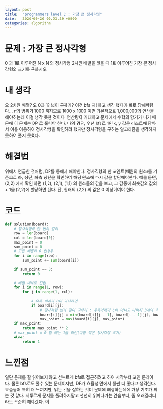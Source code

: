 ```yaml
---
layout: post
title:  "programmers level 2 : 가장 큰 정사각형"
date:   2020-09-26 00:53:29 +0900
categories: algorithm
---
```

# 문제 : 가장 큰 정사각형
0 과 1로 이루어진 N x N 의 정사각형 2차원 배열을 줬을 때 1로 이루어진 가장 큰 정사각형의 크기를 구하시오

# 내 생각
오 2차원 배열? 오 0과 1? 넓이 구하기? 이건 bfs 지! 하고 생각 했다가 바로 당해버렸다... n의 범위가 1000 까지므로 1000 x 1000 이면 기본적으로 1,000,000의 연산을 해야하는데 이걸 생각 못한 것이다. 연산량이 거대하고 문제에서 수학의 향기가 나기 때문에 이 문제는 DP 로 풀어야 한다. 나의 경우, 우선 bfs로 1인 x, y 값을 리스트에 담아서 이를 이용하여 정사각형을 확인하려 했지만 정사각형을 구하는 알고리즘을 생각하지 못하여 풀지 못했다. 

# 해결법
위에서 언급한 것처럼, DP를 통해서 해야한다. 정사각형의 한 포인트(배원의 원소)를 기준으로 좌, 상단, 좌측 상단을 확인하여 해당 원소에 다시 값을 할당해야한다. 예를 들면, (2,2) 에서 확인 하면 (1,2), (2,1), (1,1) 의 원소들의 값을 보고, 그 값중에 최솟값의 값의 + 1을 (2,2)에 할당하면 된다. 단, 원래의 (2,2) 의 값은 0 이상이여야 한다.

# 코드
```python
def solution(board):
    # 정사각형의 한 변의 길이
    row = len(board)
    col = len(board[0])
    max_point = 0
    sum_point = 0
    # 모든 배열이 0 인경우
    for i in range(row):
        sum_point += sum(board[i])
    
    if sum_point == 0:
        return 0
    
    # 배열 내부로 진입
    for i in range(1, row):
        for j in range(1, col):
            
            # 우측 아래가 0이 아니라면
            if board[i][j]:
                # 정사각형 변의 길이 구하기 : 우측아래가 0이 아니고 나머지 3개의 최솟값에 + 1
                board[i][j] = min(board[i][j - 1], board[i - 1][j], board[i - 1][j - 1]) + 1
                max_point = max(board[i][j], max_point)   
    if max_point:
        return max_point ** 2
    # max_point = 0 일 떄는 1을 리턴(가장 작은 정사각형 크기)
    else:
        return 1
```
# 느낀점
일단 문제를 잘 읽어보지 않고 섣부르게 bfs로 접근하려고 하여 시작부터 꼬인 문제이다. 물론 bfs로도 풀수 있는 문제이지만, DP가 효율성 면에서 훨씬 더 좋다고 생각한다. 요즘들어 특히 더 느끼지만, 읽는 것을 잘하는 것이 문제에 해결하는데에 가장 기초가 되는 것 같다. 서투르게 문제를 풀려하지말고 천천히 읽어나가는 연습부터, 좀 오래걸리더라도 꾸준히 해야겠다.
이 
